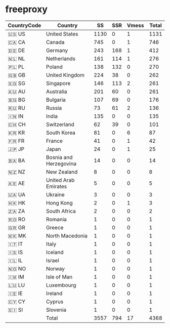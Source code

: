 # freeproxy

|CountryCode|Country|SS|SSR|Vmess|Total|
|  ----  | ----  |  ----  | ----  |  ----  | ----  |
|🇺🇸 US|United States|1130|0|1|1131|
|🇨🇦 CA|Canada|745|0|1|746|
|🇩🇪 DE|Germany|243|168|1|412|
|🇳🇱 NL|Netherlands|161|114|1|276|
|🇵🇱 PL|Poland|138|132|0|270|
|🇬🇧 GB|United Kingdom|224|38|0|262|
|🇸🇬 SG|Singapore|146|113|2|261|
|🇦🇺 AU|Australia|201|60|0|261|
|🇧🇬 BG|Bulgaria|107|69|0|176|
|🇷🇺 RU|Russia|73|61|2|136|
|🇮🇳 IN|India|135|0|0|135|
|🇨🇭 CH|Switzerland|62|39|0|101|
|🇰🇷 KR|South Korea|81|0|6|87|
|🇫🇷 FR|France|41|0|1|42|
|🇯🇵 JP|Japan|24|0|1|25|
|🇧🇦 BA|Bosnia and Herzegovina|14|0|0|14|
|🇳🇿 NZ|New Zealand|8|0|0|8|
|🇦🇪 AE|United Arab Emirates|5|0|0|5|
|🇺🇦 UA|Ukraine|3|0|0|3|
|🇭🇰 HK|Hong Kong|2|0|1|3|
|🇿🇦 ZA|South Africa|2|0|0|2|
|🇷🇴 RO|Romania|1|0|0|1|
|🇬🇷 GR|Greece|1|0|0|1|
|🇲🇰 MK|North Macedonia|1|0|0|1|
|🇮🇹 IT|Italy|1|0|0|1|
|🇮🇸 IS|Iceland|1|0|0|1|
|🇮🇱 IL|Israel|1|0|0|1|
|🇳🇴 NO|Norway|1|0|0|1|
|🇮🇲 IM|Isle of Man|1|0|0|1|
|🇱🇺 LU|Luxembourg|1|0|0|1|
|🇮🇪 IE|Ireland|1|0|0|1|
|🇨🇾 CY|Cyprus|1|0|0|1|
|🇸🇮 SI|Slovenia|1|0|0|1|
||Total|3557|794|17|4368|
